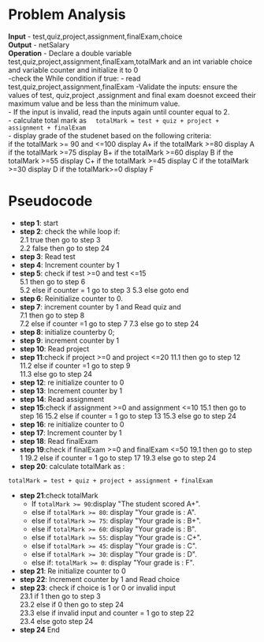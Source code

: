 # Problem Analysis
**Input** - test,quiz,project,assignment,finalExam,choice\
**Output** - netSalary\
**Operation** - Declare a double variable test,quiz,project,assignment,finalExam,totalMark and an int variable choice and variable counter and initialize it to 0\
          -check the While condition if true:
          - read test,quiz,project,assignment,finalExam
          -Validate the inputs: ensure the values of test, quiz,project ,assignment and final exam doesnot exceed their maximum value and be less than the minimum value.\
          - If the input is invalid, read the inputs again until counter equal to 2.\
        -  calculate total mark as ```  totalMark = test + quiz + project + assignment + finalExam```\
        - display grade of the studenet based on the following criteria:\
        if the totalMark >= 90 and <=100 display  A+
        if the totalMark >=80 display A
        if the totalMark >=75 display B+
        if the totalMark >=60 display B
        if the totalMark >=55 display C+
        if the totalMark >=45 display C
        if the totalMark >=30 display D
        if the totalMark>=0 display F

# Pseudocode 
- **step 1**: start
- **step 2**: check the while loop if:\
   2.1 true then go to step 3\
   2.2 false then go to step 24
- **step 3**: Read test
- **step 4**: Increment counter by 1
- **step 5**: check if test >=0 and test <=15\
           5.1 then go to step 6\
           5.2 else if counter = 1 go to step 3
           5.3 else goto end
- **step 6**: Reinitialize counter to 0. 
- **step 7**: increment counter by 1 and Read quiz and  
           7.1 then go to step 8\
           7.2 else if counter =1  go to step 7
           7.3 else go to step 24
- **step 8**: initialize counterby 0;
- **step 9**: increment counter by 1
- **step 10**: Read project
- **step 11**:check if project >=0 and project <=20
           11.1 then go to step 12\
           11.2 else if counter =1  go to step 9\
           11.3 else go to step 24
- **step 12**: re initialize counter to 0
- **step 13**: Increment counter by 1
- **step 14**: Read assignment
- **step 15**:check if assignment >=0 and assignment <=10
           15.1 then go to step 16
           15.2 else if counter = 1 go to step 13
           15.3 else go to step 24
- **step 16**: re initialize counter to 0
- **step 17**: Increment counter by 1
- **step 18**: Read finalExam
- **step 19**:check if finalExam >=0 and finalExam <=50
           19.1 then go to step 1
           19.2 else if counter = 1 go to step 17
           19.3 else go to step 24
- **step 20**: calculate totalMark as :
 ``` 
 totalMark = test + quiz + project + assignment + finalExam
```
- **step 21**:check totalMark
   - If `totalMark >= 90`:display "The student scored A+".
   - else if `totalMark >= 80`: display "Your grade is : A".
   - else if `totalMark >= 75`: display "Your grade is : B+".
   - else if `totalMark >= 60`: display "Your grade is : B".
   - else if `totalMark >= 55`: display "Your grade is : C+".
   - else if `totalMark >= 45`: display "Your grade is : C".
   - else if `totalMark >= 30`: display "Your grade is : D".
   - else if: `totalMark >= 0`: display "Your grade is : F".
- **step 21**: Re initialize counter to 0
- **step 22**: Increment counter by 1 and Read choice
- **step 23**: check if choice is 1 or 0 or invalid input\
            23.1 if 1 then go to step 3\
            23.2 else if  0 then go to step 24\
            23.3 else if  invalid input and counter = 1 go to step 22\
            23.4 else goto step 24
- **step 24** End
